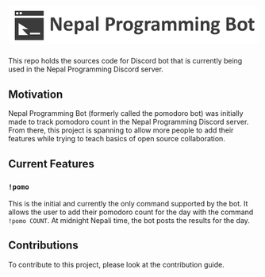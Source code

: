 # ![Nepal Programming Bot](assets/nepal_programming_banner.png)

This repo holds the sources code for Discord bot that is currently being used in the Nepal Programming Discord server.

## Motivation
Nepal Programming Bot (formerly called the pomodoro bot) was initially made to track pomodoro count in the Nepal Programming Discord server.
From there, this project is spanning to allow more people to add their features while trying to teach basics of open source collaboration.

## Current Features

### `!pomo`
This is the initial and currently the only command supported by the bot. It allows the user to add their pomodoro count for the day with the command `!pomo COUNT`. At midnight Nepali time, the bot posts the results for the day.


## Contributions
To contribute to this project, please look at the contribution guide.
